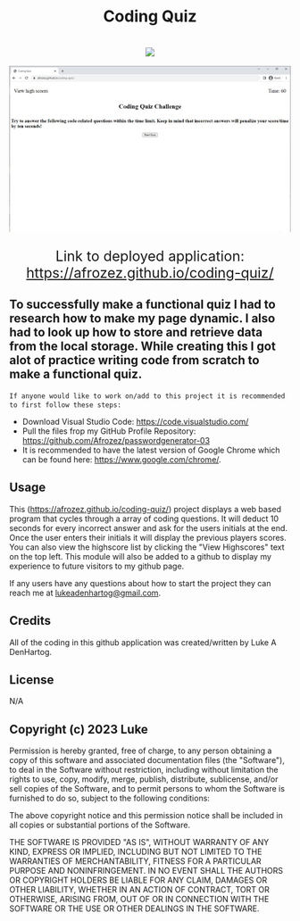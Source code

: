 <div align="center">
  <h1 >Coding Quiz<h1>
</div>
<p align="center">
  <a href="https://skillicons.dev">
    <img src="https://skillicons.dev/icons?i=js,html,css" />
  </a>
</p>

<div align="center">
  <img src="./assets/codingQuiz.jpg" alt="Site screenshot">
</div>
<div align="center">
  <p style="font-size: 25px">Link to deployed application: <a href="https://afrozez.github.io/coding-quiz/">https://afrozez.github.io/coding-quiz/<a></p>
</div>



## To successfully make a functional quiz I had to research how to make my page dynamic. I also had to look up how to store and retrieve data from the local storage. While creating this I got alot of practice writing code from scratch to make a functional quiz.

    If anyone would like to work on/add to this project it is recommended to first follow these steps:

- Download Visual Studio Code: https://code.visualstudio.com/
- Pull the files frop my GitHub Profile Repository: https://github.com/Afrozez/passwordgenerator-03
- It is recommended to have the latest version of Google Chrome which can be found here: https://www.google.com/chrome/.
  


## Usage
 This (https://afrozez.github.io/coding-quiz/) project displays a web based program that cycles through a array of coding questions. It will deduct 10 seconds for every incorrect answer and ask for the users initials at the end. Once the user enters their initials it will display the previous players scores. You can also view the highscore list by clicking the "View Highscores" text on the top left. This module will also be added to a github to display my experience to future visitors to my github page.

If any users have any questions about how to start the project they can reach me at lukeadenhartog@gmail.com.


## Credits
All of the coding in this github application was created/written by Luke A DenHartog.


## License
N/A


## Copyright (c) 2023 Luke

Permission is hereby granted, free of charge, to any person obtaining a copy of this software and associated documentation files (the "Software"), to deal in the Software without restriction, including without limitation the rights to use, copy, modify, merge, publish, distribute, sublicense, and/or sell copies of the Software, and to permit persons to whom the Software is furnished to do so, subject to the following conditions:

The above copyright notice and this permission notice shall be included in all copies or substantial portions of the Software.

THE SOFTWARE IS PROVIDED "AS IS", WITHOUT WARRANTY OF ANY KIND, EXPRESS OR IMPLIED, INCLUDING BUT NOT LIMITED TO THE WARRANTIES OF MERCHANTABILITY, FITNESS FOR A PARTICULAR PURPOSE AND NONINFRINGEMENT. IN NO EVENT SHALL THE AUTHORS OR COPYRIGHT HOLDERS BE LIABLE FOR ANY CLAIM, DAMAGES OR OTHER LIABILITY, WHETHER IN AN ACTION OF CONTRACT, TORT OR OTHERWISE, ARISING FROM, OUT OF OR IN CONNECTION WITH THE SOFTWARE OR THE USE OR OTHER DEALINGS IN THE SOFTWARE.
